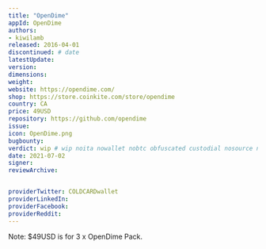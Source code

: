 ```yaml
---
title: "OpenDime"
appId: OpenDime
authors:
- kiwilamb
released: 2016-04-01
discontinued: # date
latestUpdate: 
version: 
dimensions:
weight: 
website: https://opendime.com/
shop: https://store.coinkite.com/store/opendime
country: CA
price: 49USD
repository: https://github.com/opendime
issue: 
icon: OpenDime.png
bugbounty: 
verdict: wip # wip noita nowallet nobtc obfuscated custodial nosource nonverifiable reproducible bounty defunct
date: 2021-07-02
signer: 
reviewArchive:


providerTwitter: COLDCARDwallet
providerLinkedIn: 
providerFacebook: 
providerReddit: 
---
```


Note: $49USD is for 3 x OpenDime Pack.